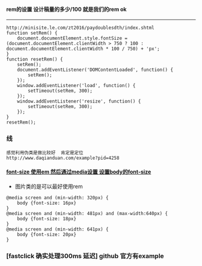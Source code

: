 #### rem的设置 设计稿量的多少/100 就是我们的rem ok
----------------------
```
http://minisite.le.com/zt2016/paydoublesdth/index.shtml
function setRem() {
    document.documentElement.style.fontSize = (document.documentElement.clientWidth > 750 ? 100 : document.documentElement.clientWidth * 100 / 750) + 'px';
}
function resetRem() {
    setRem();
    document.addEventListener('DOMContentLoaded', function() {
        setRem();
    });
    window.addEventListener('load', function() {
        setTimeout(setRem, 300);
    });
    window.addEventListener('resize', function() {
        setTimeout(setRem, 300);
    });
}
resetRem();
```
### 线
```
感觉利用伪类是做比较好  肯定是定位
http://www.daqianduan.com/example?pid=4258
```
#### [font-size 使用em 然后通过media设置 设置body的font-size](https://feclub.cn/post/content/rem)

- 图片类的是可以最好使用rem

```
@media screen and (min-width: 320px) {
    body {font-size: 16px}
}
@media screen and (min-width: 481px) and (max-width:640px) {
    body {font-size: 18px}
}
@media screen and (min-width: 641px) {
    body {font-size: 20px}
}

```


### [fastclick 确实处理300ms 延迟] github 官方有example
